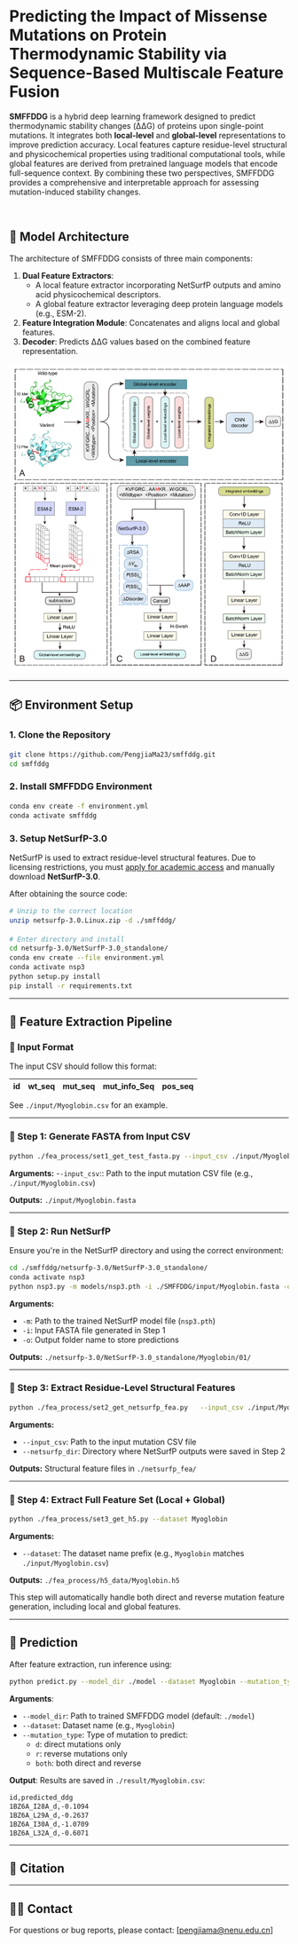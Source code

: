 
# Predicting the Impact of Missense Mutations on Protein Thermodynamic Stability via Sequence-Based Multiscale Feature Fusion

**SMFFDDG** is a hybrid deep learning framework designed to predict thermodynamic stability changes (ΔΔG) of proteins upon single-point mutations. It integrates both **local-level** and **global-level** representations to improve prediction accuracy. Local features capture residue-level structural and physicochemical properties using traditional computational tools, while global features are derived from pretrained language models that encode full-sequence context. By combining these two perspectives, SMFFDDG provides a comprehensive and interpretable approach for assessing mutation-induced stability changes.

<br>

## 🧠 Model Architecture

The architecture of SMFFDDG consists of three main components:
1. **Dual Feature Extractors**: 
   - A local feature extractor incorporating NetSurfP outputs and amino acid physicochemical descriptors.
   - A global feature extractor leveraging deep protein language models (e.g., ESM-2).
2. **Feature Integration Module**: Concatenates and aligns local and global features.
3. **Decoder**: Predicts ΔΔG values based on the combined feature representation.



![SMFFDDG Architecture](./image/method.png)

---

## 📦 Environment Setup

### 1. Clone the Repository

```bash
git clone https://github.com/PengjiaMa23/smffddg.git
cd smffddg
```

### 2. Install SMFFDDG Environment

```bash
conda env create -f environment.yml
conda activate smffddg
```

### 3. Setup NetSurfP-3.0

NetSurfP is used to extract residue-level structural features. Due to licensing restrictions, you must [apply for academic access](https://services.healthtech.dtu.dk/services/NetSurfP-3.0/) and manually download **NetSurfP-3.0**.

After obtaining the source code:

```bash
# Unzip to the correct location
unzip netsurfp-3.0.Linux.zip -d ./smffddg/

# Enter directory and install
cd netsurfp-3.0/NetSurfP-3.0_standalone/
conda env create --file environment.yml
conda activate nsp3
python setup.py install
pip install -r requirements.txt
```

---

## 🧪 Feature Extraction Pipeline

### 🔹 Input Format

The input CSV should follow this format:

| id | wt_seq | mut_seq | mut_info_Seq | pos_seq |
|----|--------|---------|---------------|----------|

See `./input/Myoglobin.csv` for an example.

---

### 🔸 Step 1: Generate FASTA from Input CSV

```bash
python ./fea_process/set1_get_test_fasta.py --input_csv ./input/Myoglobin.csv
```
**Arguments:**
-`-input_csv`:: Path to the input mutation CSV file (e.g., `./input/Myoglobin.csv`)

**Outputs:** `./input/Myoglobin.fasta`

---

### 🔸 Step 2: Run NetSurfP

Ensure you're in the NetSurfP directory and using the correct environment:

```bash
cd ./smffddg/netsurfp-3.0/NetSurfP-3.0_standalone/
conda activate nsp3
python nsp3.py -m models/nsp3.pth -i ./SMFFDDG/input/Myoglobin.fasta -o Myoglobin
```
**Arguments:**
- `-m`: Path to the trained NetSurfP model file (`nsp3.pth`)
- `-i`: Input FASTA file generated in Step 1
- `-o`: Output folder name to store predictions

**Outputs:** `./netsurfp-3.0/NetSurfP-3.0_standalone/Myoglobin/01/`

---

### 🔸 Step 3: Extract Residue-Level Structural Features

```bash
python ./fea_process/set2_get_netsurfp_fea.py   --input_csv ./input/Myoglobin.csv   --netsurfp_dir ./netsurfp-3.0/NetSurfP-3.0_standalone/Myoglobin/01
```
**Arguments:**
- `--input_csv`: Path to the input mutation CSV file
- `--netsurfp_dir`: Directory where NetSurfP outputs were saved in Step 2

**Outputs:** Structural feature files in `./netsurfp_fea/`

---

### 🔸 Step 4: Extract Full Feature Set (Local + Global)

```bash
python ./fea_process/set3_get_h5.py --dataset Myoglobin
```

**Arguments:**
- `--dataset`: The dataset name prefix (e.g., `Myoglobin` matches `./input/Myoglobin.csv`)

**Outputs:** `./fea_process/h5_data/Myoglobin.h5`

This step will automatically handle both direct and reverse mutation feature generation, including local and global features.

---

## 🔮 Prediction

After feature extraction, run inference using:

```bash
python predict.py --model_dir ./model --dataset Myoglobin --mutation_type d
```

**Arguments**:
- `--model_dir`: Path to trained SMFFDDG model (default: `./model`)
- `--dataset`: Dataset name (e.g., `Myoglobin`)
- `--mutation_type`: Type of mutation to predict:
  - `d`: direct mutations only
  - `r`: reverse mutations only
  - `both`: both direct and reverse

**Output**:
Results are saved in `./result/Myoglobin.csv`:

```csv
id,predicted_ddg
1BZ6A_I28A_d,-0.1094
1BZ6A_L29A_d,-0.2637
1BZ6A_I30A_d,-1.0709
1BZ6A_L32A_d,-0.6071
```


---

## 📌 Citation


---

## 🧑‍💻 Contact

For questions or bug reports, please contact: [pengjiama@nenu.edu.cn]
